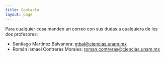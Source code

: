 ```yaml
---
title: Contacto
layout: page
---
```


Para cualquier cosa manden un correo con sus dudas a cualquiera de los dos profesores:

*   Santiago Martínez Balvanera: [mbal@ciencias.unam.mx](mailto:mbal@ciencias.unam.mx)
*   Román Ismael Contreras Morales: [roman.contreras@ciencias.unam.mx](mailto:roman.contreras@ciencias.unam.mx)
